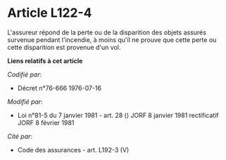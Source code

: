 # Article L122-4

L'assureur répond de la perte ou de la disparition des objets assurés survenue pendant l'incendie, à moins qu'il ne prouve
que cette perte ou cette disparition est provenue d'un vol.

**Liens relatifs à cet article**

_Codifié par_:

  - Décret n°76-666 1976-07-16

_Modifié par_:

  - Loi n°81-5 du 7 janvier 1981 - art. 28 () JORF 8 janvier 1981 rectificatif JORF 8 février 1981

_Cité par_:

  - Code des assurances - art. L192-3 (V)

